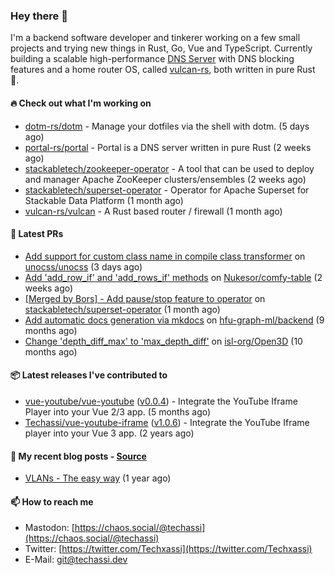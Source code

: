 ### Hey there 👋

I'm a backend software developer and tinkerer working on a few small projects and trying new things
in Rust, Go, Vue and TypeScript. Currently building a scalable high-performance [DNS Server][portal]
with DNS blocking features and a home router OS, called [vulcan-rs][vulcan], both written in pure
Rust 🦀.

[portal]: https://github.com/portal-rs/portal
[vulcan]: https://github.com/vulcan-rs

#### 🔥 Check out what I'm working on


- [dotm-rs/dotm](https://github.com/dotm-rs/dotm) - Manage your dotfiles via the shell with dotm. (5 days ago)
- [portal-rs/portal](https://github.com/portal-rs/portal) - Portal is a DNS server written in pure Rust (2 weeks ago)
- [stackabletech/zookeeper-operator](https://github.com/stackabletech/zookeeper-operator) - A tool that can be used to deploy and manager Apache ZooKeeper clusters/ensembles (2 weeks ago)
- [stackabletech/superset-operator](https://github.com/stackabletech/superset-operator) - Operator for Apache Superset for Stackable Data Platform (1 month ago)
- [vulcan-rs/vulcan](https://github.com/vulcan-rs/vulcan) - A Rust based router / firewall (1 month ago)

#### 🧪 Latest PRs


- [Add support for custom class name in compile class transformer](https://github.com/unocss/unocss/pull/2577) on [unocss/unocss](https://github.com/unocss/unocss) (3 days ago)
- [Add &#39;add_row_if&#39; and &#39;add_rows_if&#39; methods](https://github.com/Nukesor/comfy-table/pull/106) on [Nukesor/comfy-table](https://github.com/Nukesor/comfy-table) (2 weeks ago)
- [[Merged by Bors] - Add pause/stop feature to operator](https://github.com/stackabletech/superset-operator/pull/348) on [stackabletech/superset-operator](https://github.com/stackabletech/superset-operator) (1 month ago)
- [Add automatic docs generation via mkdocs](https://github.com/hfu-graph-ml/backend/pull/1) on [hfu-graph-ml/backend](https://github.com/hfu-graph-ml/backend) (9 months ago)
- [Change &#39;depth_diff_max&#39; to &#39;max_depth_diff&#39;](https://github.com/isl-org/Open3D/pull/5219) on [isl-org/Open3D](https://github.com/isl-org/Open3D) (10 months ago)

#### 📦 Latest releases I've contributed to


- [vue-youtube/vue-youtube](https://github.com/vue-youtube/vue-youtube/releases/tag/v0.0.4) ([v0.0.4](https://github.com/vue-youtube/vue-youtube/releases/tag/v0.0.4)) - Integrate the YouTube Iframe Player into your Vue 2/3 app.  (5 months ago)
- [Techassi/vue-youtube-iframe](https://github.com/Techassi/vue-youtube-iframe/releases/tag/v1.0.6) ([v1.0.6](https://github.com/Techassi/vue-youtube-iframe/releases/tag/v1.0.6)) - Integrate the YouTube Iframe player into your Vue 3 app. (2 years ago)

#### 📜 My recent blog posts - [Source](https://github.com/Techassi/page)


- [VLANs - The easy way](https://techassi.dev/posts/vlans-the-easy-way/) (1 year ago)

#### 📫 How to reach me

- Mastodon: [https://chaos.social/@techassi](https://chaos.social/@techassi)
- Twitter: [https://twitter.com/Techxassi](https://twitter.com/Techxassi)
- E-Mail: git@techassi.dev
